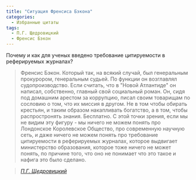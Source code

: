 ```yaml
---
title: "Ситуация Френсиса Бэкона"
categories:
  - Избранные цитаты
tags:
  - П.Г. Щедровицкий
  - Френсис Бэкон
---
```


Почему и как для ученых введено требование цитируемости в реферируемых журналах? 

> Френсис Бэкон. Который так, на всякий случай, был генеральным прокурором, генеральным судьей. По функции он возглавлял судопроизводство. Если считать, что в "Новой Атлантиде" он написал, собственно, главный свой социальный роман. Он, сидя под домашним арестом за коррупцию, писал своим товарищам по сословию о том, что их миссия в другом. Не в том чтобы обирать крестьян, и таким образом накапливать богатство, а в том, чтобы распростронять знания. Бесплатно. С этой точки зрения, если мы не видим эту фигуру - мы ничего не можем понять про Лондонское Королевское Общество, про современную научную сеть, и даже ничего не можем понять про требование цитируемости в реферируемых журналах, которое выдвигает министерство образования, которое тоже ничего не может понять, по причине того, что оно не понимает что это такое и нафига это было сделано.      

> <cite><a href="https://youtu.be/hltBV7vv3oE?t=3765">П.Г. Щедровицкий</a></cite>
